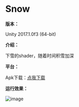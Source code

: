 # Snow

**版本：**  

Unity 2017.1.0f3 (64-bit)  

**介绍：**  

下雪的shader，随着时间积雪加深

**平台：**  

Apk下载：[点我下载](https://github.com/kurong00/Snow/blob/master/Snow.apk)


**运行效果：**

![image](https://github.com/kurong00/Snow/blob/master/deomoGIF.gif )     

